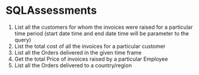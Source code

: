 # SQLAssessments

1) List all the customers for whom the invoices were raised for a particular time period 
   (start date time and end date time will be parameter to the query)
2) List the total cost of all the invoices for a particular customer
3) List all the Orders delivered in the given time frame
4) Get the total Price of invoices raised by a particular Employee
5) List all the Orders delivered to a country/region
